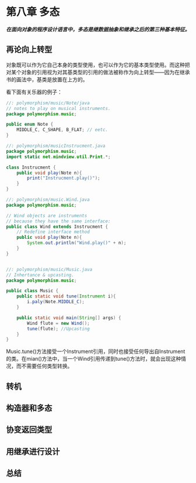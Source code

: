 # 第八章 多态

***在面向对象的程序设计语言中，多态是继数据抽象和继承之后的第三种基本特征。***

## 再论向上转型

对象既可以作为它自己本身的类型使用，也可以作为它的基本类型使用。而这种把对某个对象的引用视为对其基类型的引用的做法被称作为向上转型——因为在继承书的画法中，基类是放置在上方的。

看下面有关乐器的例子：
```java
//: polymorphism/music/Note/java
// notes to play on musical instruments.
package polymorphism.music;

public enum Note {
	MIDDLE_C, C_SHAPE, B_FLAT; // eetc.
}

//: polymorphism/musicInstrucment.java
package polymorphism.music;
import static net.mindview.util.Print.*;

class Instrucment {
	public void play(Note n){
		print("Instrucment.play()");
	}
}

//: polymorphism/music.Wind.java
package polymorphism.music;

// Wind objects are instruments
// because they have the same interface:
public class Wind extends Instrucment {
	// Redefine interface method
	public void play(Note n){
		System.out.println("Wind.play()" + n);
	}
}


//: polymorphism/music/Music.java
// Inhertance & upcasting.
package polymorphism.music;

public class Music {
	public static void tune(Instrument i){
		i.paly(Note.MIDDLE_C);
	}

	public static void main(String[] args) {
		Wind flute = new Wind();
		tune(flute); //Upcasting
	}
}


```
Music.tune()方法接受一个Instrument引用，同时也接受任何导出自Instrument的类。在mian()方法中，当一个Wind引用传递到tune()方法时，就会出现这种情况，而不需要任何类型转换。

## 转机


## 构造器和多态

## 协变返回类型

## 用继承进行设计

## 总结